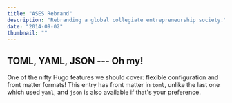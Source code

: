 ```yaml
---
title: "ASES Rebrand"
description: "Rebranding a global collegiate entrepreneurship society."
date: "2014-09-02"
thumbnail: ""
---
```


TOML, YAML, JSON --- Oh my!
-------------------------

One of the nifty Hugo features we should cover: flexible configuration and front matter formats! This entry has front
matter in `toml`, unlike the last one which used `yaml`, and `json` is also available if that's your preference.
